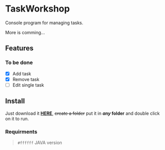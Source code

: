 # TaskWorkshop
Console program for managing tasks.

More is comming...

## Features


### To be done

- [X] Add task
- [X] Remove task
- [ ] Edit single task

## Install

Just download it [**HERE**](https://github.com/vtechldrk/TaskWorkshop/), ~~create a folder~~ put it in **_any_ folder** and double click on it to run.

### Requirments

> `#ffffff` JAVA version 
